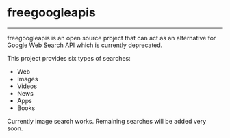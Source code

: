 # freegoogleapis
---
freegoogleapis is an open source project that can act as an alternative for Google Web Search API which is currently deprecated. 

This project provides six types of searches:
- Web
- Images
- Videos
- News
- Apps
- Books

Currently image search works. Remaining searches will be added very soon.
